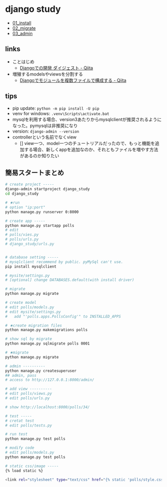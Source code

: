 # django study

- [01_install](READMES/01_install.md)
- [02_migrate](READMES/02_migrate.md)
- [03_admin](READMES/03_admin.md)

## links

- ことはじめ
  - [Djangoでの開発 ダイジェスト \- Qiita](https://qiita.com/zaburo/items/0e15f6c150caa13ca34c)
- 増殖するmodelsやviewsを分割する
  - [Djangoでモジュールを複数ファイルで構成する \- Qiita](https://qiita.com/RyoMa_0923/items/c4ca5bd070e823403fdf)

## tips

- pip update: `python -m pip install -U pip`
- venv for windows: `.venv\Scripts\activate.bat`
- mysqlを利用する場合、version3あたりからmysqlclientが推奨されるようになった。pymysqlは非推奨になり
- version: `django-admin --version`
- controllerという名前でなくview
  - [] view一つ、model一つのチュートリアルだったので、もっと機能を追加する場合、新しくappを追加なのか、それともファイルを増やす方法があるのか知りたい

## 簡易スタートまとめ

```bash
# create project -----
django-admin startproject django_study
cd django_study

# ★run
# option "ip:port"
python manage.py runserver 0:8000

# create app -----
python manage.py startapp polls
# edit
# polls/vies.py
# polls/urls.py
# django_study/urls.py


# database setting -----
# mysqlclient recommend by public. pyMySql can't use.
pip install mysqlclient

# mysite/settings.py
# [optional] change DATABASES.default(with install driver)

# migrate
python manage.py migrate

# create model
# edit polls/models.py
# edit mysite/settings.py
#   add "'polls.apps.PollsConfig'" to INSTALLED_APPS

# ★create migration files
python manage.py makemigrations polls

# show sql by migrate
python manage.py sqlmigrate polls 0001

# ★migrate
python manage.py migrate

# admin ----------
python manage.py createsuperuser
## admin, pass
# access to http://127.0.0.1:8000/admin/

# add view ----------
# edit polls/views.py
# edit polls/urls.py

# show http://localhost:8000/polls/34/

# test -----
# cretat test
# edit polls/tests.py

# run test
python manage.py test polls

# modify code
# edit polls/models.py
python manage.py test polls

# static css/image -----
{% load static %}

<link rel="stylesheet" type="text/css" href="{% static 'polls/style.css' %}">
```
